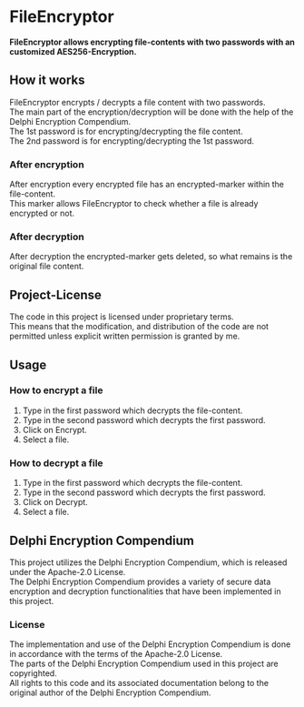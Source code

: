 # FileEncryptor

__FileEncryptor allows encrypting file-contents with two passwords with an customized AES256-Encryption.__

## How it works

FileEncryptor encrypts / decrypts a file content with two passwords.  
The main part of the encryption/decryption will be done with the help of the Delphi Encryption Compendium.  
The 1st password is for encrypting/decrypting the file content.  
The 2nd password is for encrypting/decrypting the 1st password.

### After encryption

After encryption every encrypted file has an encrypted-marker within the file-content.  
This marker allows FileEncryptor to check whether a file is already encrypted or not.

### After decryption

After decryption the encrypted-marker gets deleted, so what remains is the original file content.

## Project-License

The code in this project is licensed under proprietary terms.  
This means that the modification, and distribution of the code are not permitted unless explicit written permission is granted by me.

## Usage

### How to encrypt a file

1. Type in the first password which decrypts the file-content.
2. Type in the second password which decrypts the first password.
3. Click on Encrypt.
4. Select a file.

### How to decrypt a file

1. Type in the first password which decrypts the file-content.
2. Type in the second password which decrypts the first password.
3. Click on Decrypt.
4. Select a file.

## Delphi Encryption Compendium

This project utilizes the Delphi Encryption Compendium, which is released under the Apache-2.0 License.  
The Delphi Encryption Compendium provides a variety of secure data encryption and decryption functionalities that have been implemented in this project.

### License

The implementation and use of the Delphi Encryption Compendium is done in accordance with the terms of the Apache-2.0 License.  
The parts of the Delphi Encryption Compendium used in this project are copyrighted.  
All rights to this code and its associated documentation belong to the original author of the Delphi Encryption Compendium.
